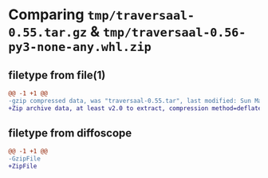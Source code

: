 # Comparing `tmp/traversaal-0.55.tar.gz` & `tmp/traversaal-0.56-py3-none-any.whl.zip`

## filetype from file(1)

```diff
@@ -1 +1 @@
-gzip compressed data, was "traversaal-0.55.tar", last modified: Sun May 14 07:28:02 2023, max compression
+Zip archive data, at least v2.0 to extract, compression method=deflate
```

## filetype from diffoscope

```diff
@@ -1 +1 @@
-GzipFile
+ZipFile
```

